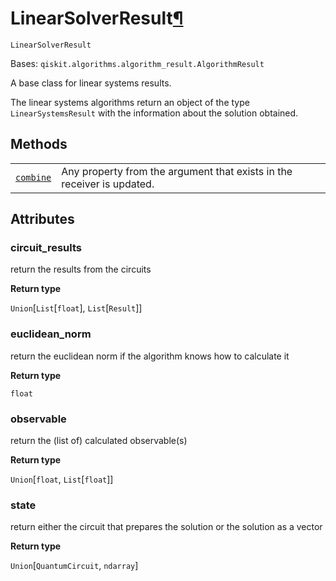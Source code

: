 # LinearSolverResult[¶](#linearsolverresult "Permalink to this headline")

<span id="undefined" />

`LinearSolverResult`

Bases: `qiskit.algorithms.algorithm_result.AlgorithmResult`

A base class for linear systems results.

The linear systems algorithms return an object of the type `LinearSystemsResult` with the information about the solution obtained.

## Methods

|                                                                                                                                                                                                    |                                                                        |
| -------------------------------------------------------------------------------------------------------------------------------------------------------------------------------------------------- | ---------------------------------------------------------------------- |
| [`combine`](qiskit.algorithms.linear_solvers.LinearSolverResult.combine#qiskit.algorithms.linear_solvers.LinearSolverResult.combine "qiskit.algorithms.linear_solvers.LinearSolverResult.combine") | Any property from the argument that exists in the receiver is updated. |

## Attributes

<span id="undefined" />

### circuit\_results

return the results from the circuits

**Return type**

`Union`\[`List`\[`float`], `List`\[`Result`]]

<span id="undefined" />

### euclidean\_norm

return the euclidean norm if the algorithm knows how to calculate it

**Return type**

`float`

<span id="undefined" />

### observable

return the (list of) calculated observable(s)

**Return type**

`Union`\[`float`, `List`\[`float`]]

<span id="undefined" />

### state

return either the circuit that prepares the solution or the solution as a vector

**Return type**

`Union`\[`QuantumCircuit`, `ndarray`]
